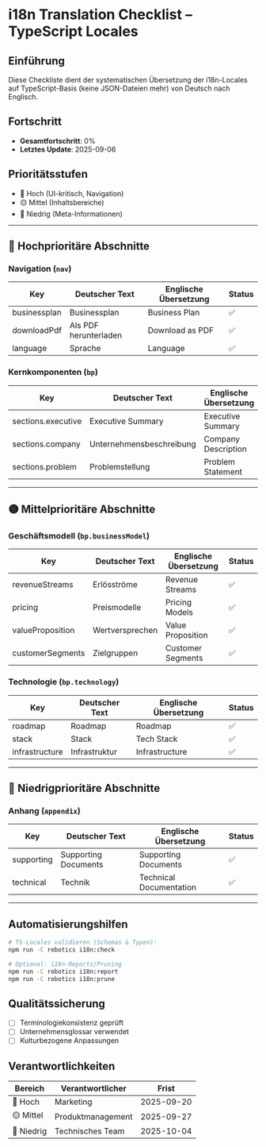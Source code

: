 # i18n Translation Checklist – TypeScript Locales

## Einführung
Diese Checkliste dient der systematischen Übersetzung der i18n-Locales auf TypeScript-Basis (keine JSON-Dateien mehr) von Deutsch nach Englisch.

## Fortschritt
- **Gesamtfortschritt**: 0%
- **Letztes Update**: 2025-09-06

## Prioritätsstufen
- 🔴 Hoch (UI-kritisch, Navigation)
- 🟡 Mittel (Inhaltsbereiche)
- 🔵 Niedrig (Meta-Informationen)

---

## 🔴 Hochprioritäre Abschnitte

### Navigation (`nav`)
| Key | Deutscher Text | Englische Übersetzung | Status |
|-----|----------------|------------------------|--------|
| businessplan | Businessplan | Business Plan | ✅ |
| downloadPdf | Als PDF herunterladen | Download as PDF | ✅ |
| language | Sprache | Language | ✅ |

### Kernkomponenten (`bp`)
| Key | Deutscher Text | Englische Übersetzung | Status |
|-----|----------------|------------------------|--------|
| sections.executive | Executive Summary | Executive Summary | ✅ |
| sections.company | Unternehmensbeschreibung | Company Description | ✅ |
| sections.problem | Problemstellung | Problem Statement | ✅ |

---

## 🟡 Mittelprioritäre Abschnitte

### Geschäftsmodell (`bp.businessModel`)
| Key | Deutscher Text | Englische Übersetzung | Status |
|-----|----------------|------------------------|--------|
| revenueStreams | Erlösströme | Revenue Streams | ✅ |
| pricing | Preismodelle | Pricing Models | ✅ |
| valueProposition | Wertversprechen | Value Proposition | ✅ |
| customerSegments | Zielgruppen | Customer Segments | ✅ |

### Technologie (`bp.technology`)
| Key | Deutscher Text | Englische Übersetzung | Status |
|-----|----------------|------------------------|--------|
| roadmap | Roadmap | Roadmap | ✅ |
| stack | Stack | Tech Stack | ✅ |
| infrastructure | Infrastruktur | Infrastructure | ✅ |

---

## 🔵 Niedrigprioritäre Abschnitte

### Anhang (`appendix`)
| Key | Deutscher Text | Englische Übersetzung | Status |
|-----|----------------|------------------------|--------|
| supporting | Supporting Documents | Supporting Documents | ✅ |
| technical | Technik | Technical Documentation | ✅ |

---

## Automatisierungshilfen
```bash
# TS-Locales validieren (Schemas & Typen):
npm run -C robotics i18n:check

# Optional: i18n-Reports/Pruning
npm run -C robotics i18n:report
npm run -C robotics i18n:prune
```

## Qualitätssicherung
- [ ] Terminologiekonsistenz geprüft
- [ ] Unternehmensglossar verwendet
- [ ] Kulturbezogene Anpassungen

## Verantwortlichkeiten
| Bereich | Verantwortlicher | Frist |
|---------|------------------|-------|
| 🔴 Hoch | Marketing | 2025-09-20 |
| 🟡 Mittel | Produktmanagement | 2025-09-27 |
| 🔵 Niedrig | Technisches Team | 2025-10-04 |
